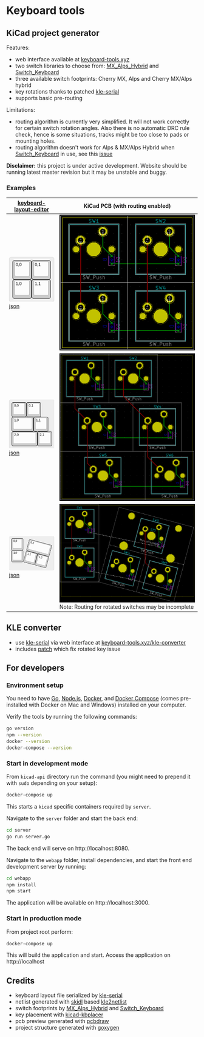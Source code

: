 # Keyboard tools

## KiCad project generator

Features:

- web interface available at [keyboard-tools.xyz](http://keyboard-tools.xyz)
- two switch libraries to choose from: [MX_Alps_Hybrid](https://github.com/ai03-2725/MX_Alps_Hybrid)
  and [Switch_Keyboard](https://github.com/perigoso/Switch_Keyboard)
- three available switch footprints: Cherry MX, Alps and Cherry MX/Alps hybrid
- key rotations thanks to patched [kle-serial](https://github.com/ijprest/kle-serial)
- supports basic pre-routing

Limitations:

- routing algorithm is currently very simplified. It will not work correctly for
  certain switch rotation angles. Also there is no automatic DRC rule check,
  hence is some situations, tracks might be too close to pads or mounting holes.
- routing algorithm doesn't work for Alps & MX/Alps Hybrid when [Switch_Keyboard](https://github.com/perigoso/Switch_Keyboard)
  in use, see this [issue](https://github.com/perigoso/Switch_Keyboard/issues/4)

**Disclaimer:** this project is under active development.
Website should be running latest master revision but it may be unstable and buggy.

### Examples

[keyboard-layout-editor](http://www.keyboard-layout-editor.com) | KiCad PCB (with routing enabled)
--- | ---
![2x2](examples/key-placement/2x2.png)<br/>[json](examples/key-placement/2x2.json) | ![2x2-pcb](examples/key-placement/2x2-pcb.png)
![3x2-sizes](examples/key-placement/3x2-sizes.png)<br/>[json](examples/key-placement/3x2-sizes.json) | ![3x2-pcb](examples/key-placement/3x2-sizes-pcb.png)
![2x3-rotations](examples/key-placement/2x3-rotations.png)<br/>[json](examples/key-placement/2x3-rotations.json) | ![2x3-rotations-pcb](examples/key-placement/2x3-rotations-pcb.png)<br/>Note: Routing for rotated switches may be incomplete

## KLE converter

- use [kle-serial](https://github.com/ijprest/kle-serial) via web interface at [keyboard-tools.xyz/kle-converter](http://keyboard-tools.xyz/kle-converter)
- includes [patch](https://github.com/ijprest/kle-serial/pull/1) which fix
  rotated key issue

## For developers

### Environment setup

You need to have [Go](https://golang.org/),
[Node.js](https://nodejs.org/),
[Docker](https://www.docker.com/), and
[Docker Compose](https://docs.docker.com/compose/)
(comes pre-installed with Docker on Mac and Windows)
installed on your computer.

Verify the tools by running the following commands:

```sh
go version
npm --version
docker --version
docker-compose --version
```

### Start in development mode

From `kicad-api` directory run the command (you might
need to prepend it with `sudo` depending on your setup):

```sh
docker-compose up
```

This starts a `kicad` specific containers required by `server`.

Navigate to the `server` folder and start the back end:

```sh
cd server
go run server.go
```

The back end will serve on http://localhost:8080.

Navigate to the `webapp` folder, install dependencies,
and start the front end development server by running:

```sh
cd webapp
npm install
npm start
```

The application will be available on http://localhost:3000.

### Start in production mode

From project root perform:

```sh
docker-compose up
```

This will build the application and start.
Access the application on http://localhost

## Credits

- keyboard layout file serialized by [kle-serial](https://github.com/ijprest/kle-serial)
- netlist generated with [skidl](https://github.com/xesscorp/skidl) based [kle2netlist](https://github.com/adamws/kle2netlist)
- switch footprints by [MX_Alps_Hybrid](https://github.com/ai03-2725/MX_Alps_Hybrid)
  and [Switch_Keyboard](https://github.com/perigoso/Switch_Keyboard)
- key placement with [kicad-kbplacer](https://github.com/adamws/kicad-kbplacer)
- pcb preview generated with [pcbdraw](https://github.com/yaqwsx/PcbDraw)
- project structure generated with [goxygen](https://github.com/Shpota/goxygen)
